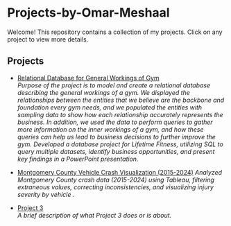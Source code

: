 # Projects-by-Omar-Meshaal

Welcome! This repository contains a collection of my projects. Click on any project to view more details.

## Projects

- [Relational Database for General Workings of Gym ](https://github.com/OmarMeshaal2004/4610Fa24Group4)  
  _Purpose of the project is to model and create a relational database describing the general workings of a gym. We displayed the relationships between the entities that we believe are the backbone and foundation every gym needs, and we populated the entities with sampling data to show how each relationship accurately represents the business. In addition, we used the data to perform queries to gather more information on the inner workings of a gym, and how these queries can help us lead to business decisions to further improve the gym. Developed a database project for Lifetime Fitness, utilizing SQL to query multiple datasets, identify business opportunities, and present key findings in a PowerPoint presentation._

- [Montgomery County Vehicle Crash Visualization (2015-2024)](https://github.com/OmarMeshaal2004/4610Fa24Group4-2.git)
  _Analyzed Montgomery County crash data (2015-2024) using Tableau, filtering extraneous values, correcting inconsistencies, and visualizing injury severity by vehicle ._

- [Project 3](https://github.com/OmarMeshaal2004/Furventory-AAHS-Digital-Inventory-System.git)  
  _A brief description of what Project 3 does or is about._
